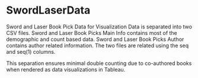 # SwordLaserData
Sword and Laser Book Pick Data for Visualization
Data is separated into two CSV files.
Sword and Laser Book Picks Main Info contains most of the demographic and count based data.
Sword and Laser Book Picks Author contains author related information.
The two files are related using the seq and seq(1) columns.

This separation ensures minimal double counting due to co-authored books when rendered as data visualizations in Tableau.
